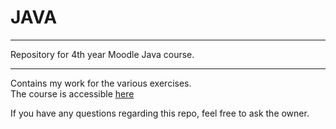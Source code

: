 # JAVA #
---
Repository for 4th year Moodle Java course.
- - - -
Contains my work for the various exercises.   
The course is accessible [here](https://moodle.insa-toulouse.fr/course/view.php?id=1230)   

If you have any questions regarding this repo, feel free to ask the owner.  
